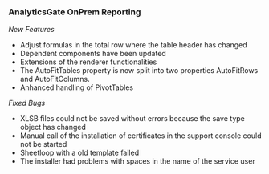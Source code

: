 ### AnalyticsGate OnPrem Reporting

*New Features*
- Adjust formulas in the total row where the table header has changed
- Dependent components have been updated
- Extensions of the renderer functionalities
- The AutoFitTables property is now split into two properties AutoFitRows and AutoFitColumns.
- Anhanced handling of PivotTables

*Fixed Bugs*
- XLSB files could not be saved without errors because the save type object has changed
- Manual call of the installation of certificates in the support console could not be started
- Sheetloop with a old template failed
- The installer had problems with spaces in the name of the service user
